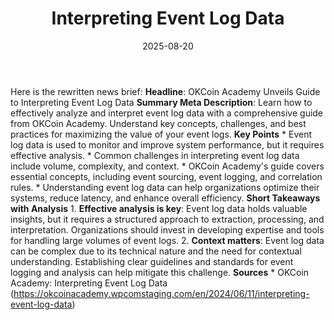 ﻿---
title: Interpreting Event Log Data
date: '2025-08-20'
category: Markets
summary: ''
slug: interpreting event log data
source_urls:
- https://okcoinacademy.wpcomstaging.com/en/2024/06/11/interpreting-event-log-data
seo:
  title: Interpreting Event Log Data | Hash n Hedge
  description: ''
  keywords:
  - news
  - markets
  - brief
---

Here is the rewritten news brief:  **Headline**: OKCoin Academy Unveils Guide to Interpreting Event Log Data  **Summary Meta Description**: Learn how to effectively analyze and interpret event log data with a comprehensive guide from OKCoin Academy. Understand key concepts, challenges, and best practices for maximizing the value of your event logs.  **Key Points**  * Event log data is used to monitor and improve system performance, but it requires effective analysis. * Common challenges in interpreting event log data include volume, complexity, and context. * OKCoin Academy's guide covers essential concepts, including event sourcing, event logging, and correlation rules. * Understanding event log data can help organizations optimize their systems, reduce latency, and enhance overall efficiency.  **Short Takeaways with Analysis**  1. **Effective analysis is key**: Event log data holds valuable insights, but it requires a structured approach to extraction, processing, and interpretation. Organizations should invest in developing expertise and tools for handling large volumes of event logs. 2. **Context matters**: Event log data can be complex due to its technical nature and the need for contextual understanding. Establishing clear guidelines and standards for event logging and analysis can help mitigate this challenge.  **Sources**  * OKCoin Academy: Interpreting Event Log Data (https://okcoinacademy.wpcomstaging.com/en/2024/06/11/interpreting-event-log-data) 
